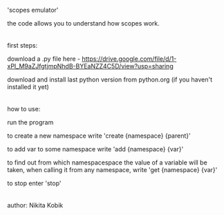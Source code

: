 'scopes emulator'

the code allows you to understand how scopes work.
<br />
<br />
<br />
first steps:

download a .py file here - https://drive.google.com/file/d/1-xPI_M9aZJfgtjmpNhdB-BYEaNZZ4C5D/view?usp=sharing

download and install last python version from python.org (if you haven't installed it yet)
<br />
<br />
<br />
how to use:

run the program

to create a new namespace write 'create {namespace} {parent}'

to add var to some namespace write 'add {namespace} {var}'

to find out from which namespacespace the value of a variable will be taken, when calling it from any namespace, write 'get {namespace} {var}'

to stop enter 'stop'
<br />
<br />
<br />
author: Nikita Kobik
